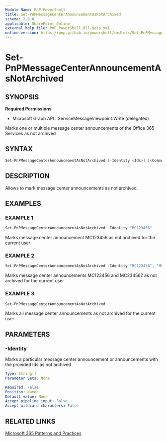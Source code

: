 ```yaml
---
Module Name: PnP.PowerShell
title: Set-PnPMessageCenterAnnouncementAsNotArchived
schema: 2.0.0
applicable: SharePoint Online
external help file: PnP.PowerShell.dll-Help.xml
online version: https://pnp.github.io/powershell/cmdlets/Set-PnPMessageCenterAnnouncementAsNotArchived.html
---
```

 
# Set-PnPMessageCenterAnnouncementAsNotArchived

## SYNOPSIS

**Required Permissions**

  * Microsoft Graph API : ServiceMessageViewpoint.Write (delegated)

Marks one or multiple message center announcements of the Office 365 Services as not archived

## SYNTAX

```powershell
Set-PnPMessageCenterAnnouncementAsNotArchived [-Identity <Ids>] [<CommonParameters>]
```

## DESCRIPTION

Allows to mark message center announcements as not archived.

## EXAMPLES

### EXAMPLE 1
```powershell
Set-PnPMessageCenterAnnouncementAsNotArchived -Identity "MC123456"
```

Marks message center announcement MC123456 as not archived for the current user

### EXAMPLE 2
```powershell
Set-PnPMessageCenterAnnouncementAsNotArchived -Identity "MC123456", "MC234567"
```

Marks message center announcements MC123456 and MC234567 as not archived for the current user

### EXAMPLE 3
```powershell
Set-PnPMessageCenterAnnouncementAsNotArchived
```

Marks all message center announcements as not archived for the current user

## PARAMETERS

### -Identity
Marks a particular message center announcement or announcements with the provided Ids as not archived
```yaml
Type: String[]
Parameter Sets: None

Required: False
Position: Named
Default value: None
Accept pipeline input: False
Accept wildcard characters: False
```

## RELATED LINKS

[Microsoft 365 Patterns and Practices](https://aka.ms/m365pnp)